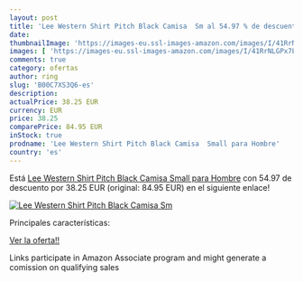 ```yaml
---
layout: post
title: 'Lee Western Shirt Pitch Black Camisa  Sm al 54.97 % de descuento'
date: 
thumbnailImage: 'https://images-eu.ssl-images-amazon.com/images/I/41RrNLGPx7L._SL200_.jpg'
images: [ 'https://images-eu.ssl-images-amazon.com/images/I/41RrNLGPx7L._SL200_.jpg' ]
comments: true
category: ofertas
author: ring
slug: 'B00C7XS3Q6-es'
description:
actualPrice: 38.25 EUR
currency: EUR
price: 38.25
comparePrice: 84.95 EUR
inStock: true
prodname: 'Lee Western Shirt Pitch Black Camisa  Small para Hombre'
country: 'es'
---
```


Está [Lee Western Shirt Pitch Black Camisa  Small para Hombre](https://www.amazon.es/dp/B00C7XS3Q6/?tag=tolees-21) con 54.97 de descuento por 38.25 EUR (original: 84.95 EUR) en el siguiente enlace!

[![Lee Western Shirt Pitch Black Camisa  Sm](https://images-eu.ssl-images-amazon.com/images/I/41RrNLGPx7L._SL200_.jpg)](https://www.amazon.es/dp/B00C7XS3Q6/?tag=tolees-21)

Principales características:


[Ver la oferta!!](https://www.amazon.es/dp/B00C7XS3Q6/?tag=tolees-21)

Links participate in Amazon Associate program and might generate a comission on qualifying sales


